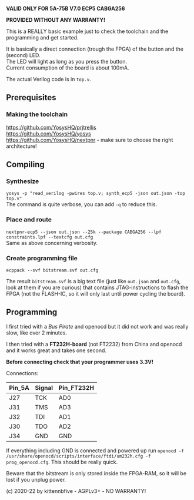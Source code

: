 **VALID ONLY FOR 5A-75B V7.0 ECP5 CABGA256**  
  
**PROVIDED WITHOUT ANY WARRANTY!**  

This is a REALLY basic example just to check the toolchain and the programming and get started.  

It is basically a direct connection (trough the FPGA) of the button and the (second) LED.  
The LED will light as long as you press the button.  
Current consumption of the board is about 100mA.  

The actual Verilog code is in `top.v`.  

## Prerequisites
### Making the toolchain
https://github.com/YosysHQ/prjtrellis  
https://github.com/YosysHQ/yosys  
https://github.com/YosysHQ/nextpnr - make sure to choose the right architecture!  

## Compiling
### Synthesize  
`yosys -p "read_verilog -pwires top.v; synth_ecp5 -json out.json -top top.v"`  
The command is quite verbose, you can add `-q` to reduce this.  

### Place and route  
`nextpnr-ecp5 --json out.json --25k --package CABGA256 --lpf constraints.lpf --textcfg out.cfg`  
Same as above concerning verbosity.  

### Create programming file
`ecppack --svf bitstream.svf out.cfg`  
  
The result `bitstream.svf` is a big text file (just like `out.json` and `out.cfg`, look at them if you are curious) that contains JTAG-instructions to flash the FPGA (not the FLASH-IC, so it will only last until power cycling the board).  

## Programming
I first tried with a *Bus Pirate* and openocd but it did not work and was really slow, like over 2 minutes.  

I then tried with a **FT232H-board** (not FT2232) from China and openocd and it works great and takes one second.  
  
**Before connecting check that your programmer uses 3.3V!**

Connections:  

| Pin_5A | Signal | Pin_FT232H |
|--------|--------|------------|
| J27    | TCK    | AD0        |
| J31    | TMS    | AD3        |
| J32    | TDI    | AD1        |
| J30    | TDO    | AD2        |
| J34    | GND    | GND        |

If everything including GND is connected and powered up run `openocd -f /usr/share/openocd/scripts/interface/ftdi/um232h.cfg -f prog_openocd.cfg`. This should be really quick.  

Beware that the bitstream is only stored inside the FPGA-RAM, so it will be lost if you unplug power.  
  
  
  
  
  
(c) 2020-22 by kittennbfive - AGPLv3+ - NO WARRANTY!

